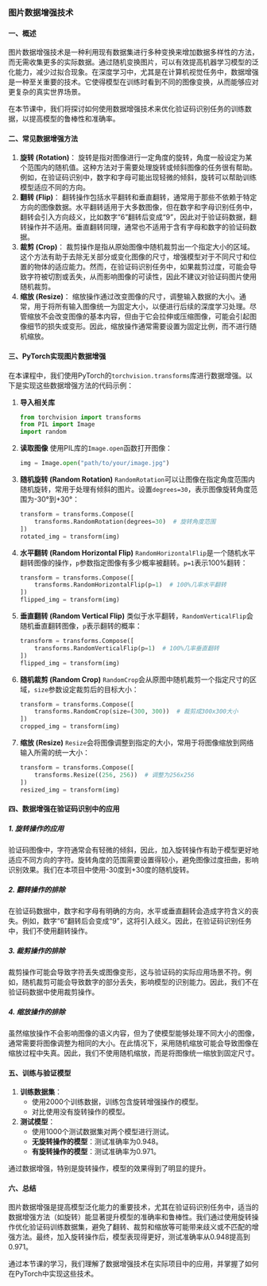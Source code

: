 ### 图片数据增强技术

#### 一、概述

图片数据增强技术是一种利用现有数据集进行多种变换来增加数据多样性的方法，而无需收集更多的实际数据。通过随机变换图片，可以有效提高机器学习模型的泛化能力，减少过拟合现象。在深度学习中，尤其是在计算机视觉任务中，数据增强是一种至关重要的技术。它使得模型在训练时看到不同的图像变换，从而能够应对更复杂的真实世界场景。

在本节课中，我们将探讨如何使用数据增强技术来优化验证码识别任务的训练数据，以提高模型的鲁棒性和准确率。

#### 二、常见数据增强方法

1. **旋转 (Rotation)**： 旋转是指对图像进行一定角度的旋转，角度一般设定为某个范围内的随机值。这种方法对于需要处理旋转或倾斜图像的任务很有帮助。例如，在验证码识别中，数字和字母可能出现轻微的倾斜，旋转可以帮助训练模型适应不同的方向。
2. **翻转 (Flip)**： 翻转操作包括水平翻转和垂直翻转，通常用于那些不依赖于特定方向的图像数据。水平翻转适用于大多数图像，但在数字和字母识别任务中，翻转会引入方向歧义，比如数字“6”翻转后变成“9”，因此对于验证码数据，翻转操作并不适用。垂直翻转同理，通常也不适用于含有字母和数字的验证码数据。
3. **裁剪 (Crop)**： 裁剪操作是指从原始图像中随机裁剪出一个指定大小的区域。这个方法有助于去除无关部分或变化图像的尺寸，增强模型对于不同尺寸和位置的物体的适应能力。然而，在验证码识别任务中，如果裁剪过度，可能会导致字符被切割或丢失，从而影响图像的可读性，因此不建议对验证码图片使用随机裁剪。
4. **缩放 (Resize)**： 缩放操作通过改变图像的尺寸，调整输入数据的大小。通常，用于将所有输入图像统一为固定大小，以便进行后续的深度学习处理。尽管缩放不会改变图像的基本内容，但由于它会拉伸或压缩图像，可能会引起图像细节的损失或变形。因此，缩放操作通常需要设置为固定比例，而不进行随机缩放。

#### 三、PyTorch实现图片数据增强

在本课程中，我们使用PyTorch的`torchvision.transforms`库进行数据增强。以下是实现这些数据增强方法的代码示例：

1. **导入相关库**

   ```python
   from torchvision import transforms
   from PIL import Image
   import random
   ```

2. **读取图像** 使用PIL库的`Image.open`函数打开图像：

   ```python
   img = Image.open("path/to/your/image.jpg")
   ```

3. **随机旋转 (Random Rotation)** `RandomRotation`可以让图像在指定角度范围内随机旋转，常用于处理有倾斜的图片。设置`degrees=30`，表示图像旋转角度范围为-30°到+30°：

   ```python
   transform = transforms.Compose([
       transforms.RandomRotation(degrees=30)  # 旋转角度范围
   ])
   rotated_img = transform(img)
   ```

4. **水平翻转 (Random Horizontal Flip)** `RandomHorizontalFlip`是一个随机水平翻转图像的操作，`p`参数指定图像有多少概率被翻转。`p=1`表示100%翻转：

   ```python
   transform = transforms.Compose([
       transforms.RandomHorizontalFlip(p=1)  # 100%几率水平翻转
   ])
   flipped_img = transform(img)
   ```

5. **垂直翻转 (Random Vertical Flip)** 类似于水平翻转，`RandomVerticalFlip`会随机垂直翻转图像，`p`表示翻转的概率：

   ```python
   transform = transforms.Compose([
       transforms.RandomVerticalFlip(p=1)  # 100%几率垂直翻转
   ])
   flipped_img = transform(img)
   ```

6. **随机裁剪 (Random Crop)** `RandomCrop`会从原图中随机裁剪一个指定尺寸的区域，`size`参数设定裁剪后的目标大小：

   ```python
   transform = transforms.Compose([
       transforms.RandomCrop(size=(300, 300))  # 裁剪成300x300大小
   ])
   cropped_img = transform(img)
   ```

7. **缩放 (Resize)** `Resize`会将图像调整到指定的大小，常用于将图像缩放到网络输入所需的统一大小：

   ```python
   transform = transforms.Compose([
       transforms.Resize((256, 256))  # 调整为256x256
   ])
   resized_img = transform(img)
   ```

#### 四、数据增强在验证码识别中的应用

##### 1. **旋转操作的应用**

验证码图像中，字符通常会有轻微的倾斜，因此，加入旋转操作有助于模型更好地适应不同方向的字符。旋转角度的范围需要设置得较小，避免图像过度扭曲，影响识别效果。我们在本项目中使用-30度到+30度的随机旋转。

##### 2. **翻转操作的排除**

在验证码数据中，数字和字母有明确的方向，水平或垂直翻转会造成字符含义的丧失。例如，数字“6”翻转后会变成“9”，这将引入歧义。因此，在验证码识别任务中，我们不使用翻转操作。

##### 3. **裁剪操作的排除**

裁剪操作可能会导致字符丢失或图像变形，这与验证码的实际应用场景不符。例如，随机裁剪可能会导致数字的部分丢失，影响模型的识别能力。因此，我们不在验证码数据中使用裁剪操作。

##### 4. **缩放操作的排除**

虽然缩放操作不会影响图像的语义内容，但为了使模型能够处理不同大小的图像，通常需要将图像调整为相同的大小。在此情况下，采用随机缩放可能会导致图像在缩放过程中失真。因此，我们不使用随机缩放，而是将图像统一缩放到固定尺寸。

#### 五、训练与验证模型

1. **训练数据集**：
   - 使用2000个训练数据，训练包含旋转增强操作的模型。
   - 对比使用没有旋转操作的模型。
2. **测试模型**：
   - 使用1000个测试数据集对两个模型进行测试。
   - **无旋转操作的模型**：测试准确率为0.948。
   - **有旋转操作的模型**：测试准确率为0.971。

通过数据增强，特别是旋转操作，模型的效果得到了明显的提升。

#### 六、总结

图片数据增强是提高模型泛化能力的重要技术，尤其在验证码识别任务中，适当的数据增强方法（如旋转）能显著提升模型的准确率和鲁棒性。我们通过使用旋转操作优化验证码训练数据集，避免了翻转、裁剪和缩放等可能带来歧义或不匹配的增强方法。最终，加入旋转操作后，模型表现得更好，测试准确率从0.948提高到0.971。

通过本节课的学习，我们理解了数据增强技术在实际项目中的应用，并掌握了如何在PyTorch中实现这些技术。